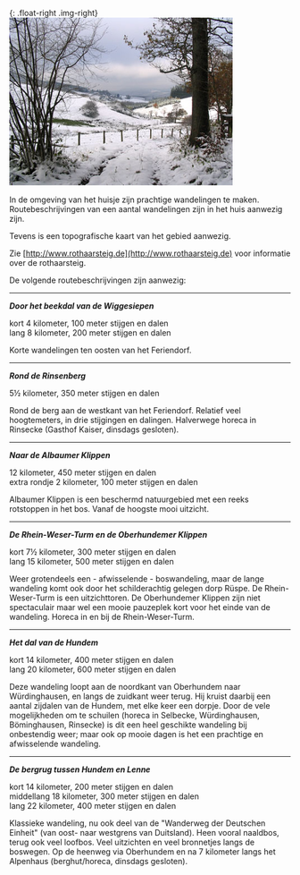 

<style>
.img-right {
  max-width: 50%;
}
.img-right > img {
  max-width: 100%;
}
</style>


{: .float-right .img-right}
![sneeuwlandschap](../../fotos/img_0080.jpg)

In de omgeving van het huisje zijn prachtige wandelingen te maken. Routebeschrijvingen van een aantal wandelingen zijn in het huis aanwezig zijn.

Tevens is een topografische kaart van het gebied aanwezig.

Zie [http://www.rothaarsteig.de](http://www.rothaarsteig.de) voor informatie over de rothaarsteig.


De volgende routebeschrijvingen zijn aanwezig: 

---

***Door het beekdal van de Wiggesiepen***

kort 4 kilometer, 100 meter stijgen en dalen  
lang 8 kilometer, 200 meter stijgen en dalen

Korte wandelingen ten oosten van het Feriendorf.

---

***Rond de Rinsenberg***

5½ kilometer, 350 meter stijgen en dalen

Rond de berg aan de westkant van het Feriendorf. Relatief veel hoogtemeters, in drie stijgingen en dalingen. Halverwege horeca in Rinsecke (Gasthof Kaiser, dinsdags gesloten).

---

***Naar de Albaumer Klippen***

12 kilometer, 450 meter stijgen en dalen  
extra rondje 2 kilometer, 100 meter stijgen en dalen

Albaumer Klippen is een beschermd natuurgebied met een reeks rotstoppen in het bos. Vanaf de hoogste mooi uitzicht.

---

***De Rhein-Weser-Turm en de Oberhundemer Klippen***

kort 7½ kilometer, 300 meter stijgen en dalen  
lang 15 kilometer, 500 meter stijgen en dalen

Weer grotendeels een - afwisselende - boswandeling, maar de lange wandeling komt ook door het schilderachtig gelegen dorp Rüspe. De Rhein-Weser-Turm is een uitzichttoren. De Oberhundemer Klippen zijn niet spectaculair maar wel een mooie pauzeplek kort voor het einde van de wandeling. Horeca in en bij de Rhein-Weser-Turm.

---

***Het dal van de Hundem***

kort 14 kilometer, 400 meter stijgen en dalen  
lang 20 kilometer, 600 meter stijgen en dalen

Deze wandeling loopt aan de noordkant van Oberhundem naar Würdinghausen, en langs de zuidkant weer terug. Hij kruist daarbij een aantal zijdalen van de Hundem, met elke keer een dorpje. Door de vele mogelijkheden om te schuilen (horeca in Selbecke, Würdinghausen, Böminghausen, Rinsecke) is dit een heel geschikte wandeling bij onbestendig weer; maar ook op mooie dagen is het een prachtige en afwisselende wandeling.

---

***De bergrug tussen Hundem en Lenne***

kort 14 kilometer, 200 meter stijgen en dalen  
middellang 18 kilometer, 300 meter stijgen en dalen  
lang 22 kilometer, 400 meter stijgen en dalen

Klassieke wandeling, nu ook deel van de "Wanderweg der Deutschen Einheit" (van oost- naar westgrens van Duitsland). Heen vooral naaldbos, terug ook veel loofbos. Veel uitzichten en veel bronnetjes langs de boswegen. Op de heenweg via Oberhundem en na 7 kilometer langs het Alpenhaus (berghut/horeca, dinsdags gesloten).

